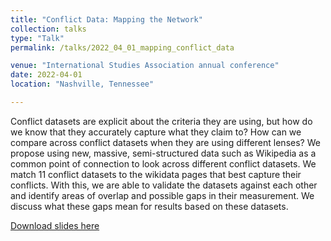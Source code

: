 ```yaml
---
title: "Conflict Data: Mapping the Network"
collection: talks
type: "Talk"
permalink: /talks/2022_04_01_mapping_conflict_data

venue: "International Studies Association annual conference"
date: 2022-04-01
location: "Nashville, Tennessee"

---
```


Conflict datasets are explicit about the criteria they are using, but how do we know that they accurately capture what they claim to? How can we compare across conflict datasets when they are using different lenses? We propose using new, massive, semi-structured data such as Wikipedia as a common point of connection to look across different conflict datasets. We match 11 conflict datasets to the wikidata pages that best capture their conflicts. With this, we are able to validate the datasets against each other and identify areas of overlap and possible gaps in their measurement. We discuss what these gaps mean for results based on these datasets.

[Download slides here](http://tlscherer.github.io/files/2022-04-01-mapping_conflict_data.pdf)